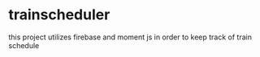 # trainscheduler
this project utilizes firebase and moment js in order to keep track of train schedule 
